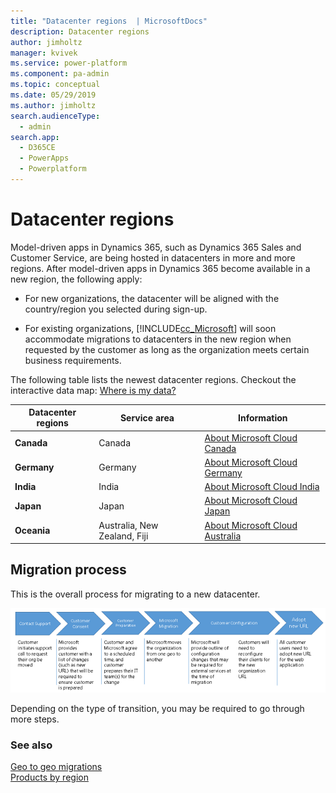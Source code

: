 ```yaml
---
title: "Datacenter regions  | MicrosoftDocs"
description: Datacenter regions
author: jimholtz
manager: kvivek
ms.service: power-platform
ms.component: pa-admin
ms.topic: conceptual
ms.date: 05/29/2019
ms.author: jimholtz
search.audienceType: 
  - admin
search.app: 
  - D365CE
  - PowerApps
  - Powerplatform
---
```

# Datacenter regions

Model-driven apps in Dynamics 365, such as Dynamics 365 Sales and Customer Service, are being hosted in datacenters in more and more regions. After model-driven apps in Dynamics 365 become available in a new region, the following apply:  
  
- For new organizations, the datacenter will be aligned with the country/region you selected during sign-up.  
  
- For existing organizations, [!INCLUDE[cc_Microsoft](../includes/cc-microsoft.md)] will soon accommodate migrations to datacenters in the new region when requested by the customer as long as the organization meets certain business requirements.  
  
The following table lists the newest datacenter regions. Checkout the interactive data map: [Where is my data?](http://go.microsoft.com/fwlink/p/?LinkID=401277)  
  
|Datacenter regions|Service area|Information|  
|------------------------|------------------|-----------------|  
|**Canada**|Canada|[About Microsoft Cloud Canada](about-microsoft-cloud-canada.md)|
|**Germany**|Germany|[About Microsoft Cloud Germany](about-microsoft-cloud-germany.md)|  
|**India**|India|[About Microsoft Cloud India](about-microsoft-cloud-india.md)|  
|**Japan**|Japan|[About Microsoft Cloud Japan](about-microsoft-cloud-japan.md)|  
|**Oceania**|Australia, New Zealand, Fiji|[About Microsoft Cloud Australia](about-microsoft-cloud-australia.md)|  
  
<a name="BKMK_Process"></a>   
## Migration process  
 This is the overall process for migrating to a new datacenter.  
  
 ![Migration Process](media/migration-process.png "Migration Process")  
  
 Depending on the type of transition, you may be required to go through more steps.  
  
### See also  
 [Geo to geo migrations](geo-to-geo-migrations.md)   
 [Products by region](https://azure.microsoft.com/regions/services/)   

